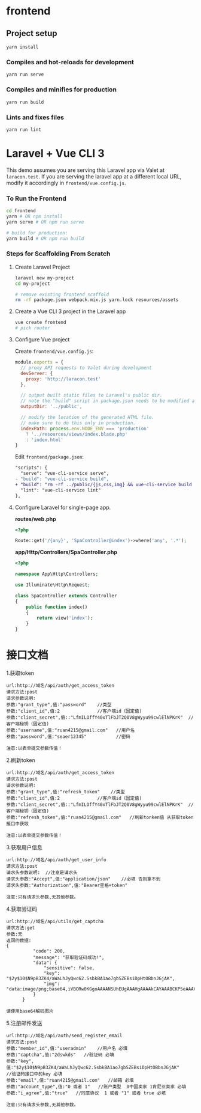 # frontend

## Project setup
```
yarn install
```

### Compiles and hot-reloads for development
```
yarn run serve
```

### Compiles and minifies for production
```
yarn run build
```

### Lints and fixes files
```
yarn run lint
```


# Laravel + Vue CLI 3

This demo assumes you are serving this Laravel app via Valet at `laracon.test`. If you are serving the laravel app at a different local URL, modify it accordingly in `frontend/vue.config.js`.

### To Run the Frontend

``` sh
cd frontend
yarn # OR npm install
yarn serve # OR npm run serve

# build for production:
yarn build # OR npm run build
```

### Steps for Scaffolding From Scratch

1. Create Laravel Project

    ``` sh
    laravel new my-project
    cd my-project

    # remove existing frontend scaffold
    rm -rf package.json webpack.mix.js yarn.lock resources/assets
    ```

2. Create a Vue CLI 3 project in the Laravel app

    ``` sh
    vue create frontend
    # pick router
    ```

3. Configure Vue project

    Create `frontend/vue.config.js`:

    ``` js
    module.exports = {
      // proxy API requests to Valet during development
      devServer: {
        proxy: 'http://laracon.test'
      },

      // output built static files to Laravel's public dir.
      // note the "build" script in package.json needs to be modified as well.
      outputDir: '../public',

      // modify the location of the generated HTML file.
      // make sure to do this only in production.
      indexPath: process.env.NODE_ENV === 'production'
        ? '../resources/views/index.blade.php'
        : 'index.html'
    }
    ```

    Edit `frontend/package.json`:

    ``` diff
    "scripts": {
      "serve": "vue-cli-service serve",
    - "build": "vue-cli-service build",
    + "build": "rm -rf ../public/{js,css,img} && vue-cli-service build --no-clean",
      "lint": "vue-cli-service lint"
    },
    ```

4. Configure Laravel for single-page app.

    **routes/web.php**

    ``` php
    <?php

    Route::get('/{any}', 'SpaController@index')->where('any', '.*');
    ```

    **app/Http/Controllers/SpaController.php**

    ``` php
    <?php

    namespace App\Http\Controllers;

    use Illuminate\Http\Request;

    class SpaController extends Controller
    {
        public function index()
        {
            return view('index');
        }
    }
    ```
    
 # 接口文档
 
1.获取token
```
url:http://域名/api/auth/get_access_token
请求方法:post
请求参数说明:
参数:"grant_type",值:"password"    //类型
参数:"client_id",值:2              //客户端id（固定值)
参数:"client_secret",值::"LfmILOffY40xTlFbJT2Q0V8gWyyu99cwlElNPKrK"  //客户端秘钥（固定值)
参数:"username",值:"ruan4215@gmail.com"   //用户名
参数:"password",值:"seaer12345"           //密码

注意:以表单提交参数传值！
```
2.刷新token
```
url:http://域名/api/auth/get_access_token
请求方法:post
请求参数说明:
参数:"grant_type",值:"refresh_token"    //类型
参数:"client_id",值:2              //客户端id（固定值)
参数:"client_secret",值::"LfmILOffY40xTlFbJT2Q0V8gWyyu99cwlElNPKrK"  //客户端秘钥（固定值)
参数:"refresh_token",值:"ruan4215@gmail.com"   //刷新tonken值 从获取token接口中获取

注意:以表单提交参数传值！
```

3.获取用户信息
```
url:http://域名/api/auth/get_user_info
请求方法:post
请求头参数说明:  //注意是请求头 
请求头参数:"Accept",值:"application/json"    //必填 否则拿不到
请求头参数:"Authorization",值:"Bearer空格+token"

注意:只有请求头参数,无其他参数。
```
 
 
4.获取验证码
```
url:http://域名/api/utils/get_captcha
请求方法:get
参数:无
返回的数据:
{
          "code": 200,
          "message": "获取验证码成功!",
          "data": {
              "sensitive": false,
              "key": "$2y$10$N9pB3ZK4/aWaLhJyQwc62.SsbkBA1ao7gbSZEBsiDpHtOBbnJGjAK",
              "img": "data:image/png;base64,iVBORw0KGgoAAAANSUhEUgAAAHgAAAAkCAYAAABCKP5eAAAVZklEQVR4nI2ceZAkWV3HP3lWVVd1dfXdMz332cPuzLCHsOyOK4cCuyGrEKBAEAEGgrugghKsBIuyYKAcIRIgp6FAiBKIgoRyGBDAsiMLe19z99wzPX1MX3VmVuXhH9Uv65evqod9ERlVlfnyvd/7fX/3e93G0aNHY9d1cRwH27YxDAPTNDFNE8dxcBwHy7IAiKKIMAwJgoBWq0Wz2SQMQ+I4Tt4zDAPLspKxAAzDwLbt5F4URckcYRjSaDTwPI8gCJIriqJkLNXXMIzk...........
          }
      }
      
请使用base64解码图片
```

 
 
5.注册邮件发送
```
url:http://域名/api/auth/send_register_email
请求方法:post
参数:"member_id",值:"useradmin"    //用户名 必填
参数:"captcha",值:"2dswkds"   //验证码 必填
参数:"key",值:"$2y$10$N9pB3ZK4/aWaLhJyQwc62.SsbkBA1ao7gbSZEBsiDpHtOBbnJGjAK"     //验证码接口中的key 必填
参数:"email",值:"ruan4215@gmail.com"   //邮箱 必填
参数:"account_type",值:"0 或者 1"   //账户类型  0中国卖家 1肯尼亚卖家 必填
参数:"i_agree",值:"true"   //同意协议  1 或者 "1" 或者 true 必填

注意:只有请求头参数,无其他参数。
```